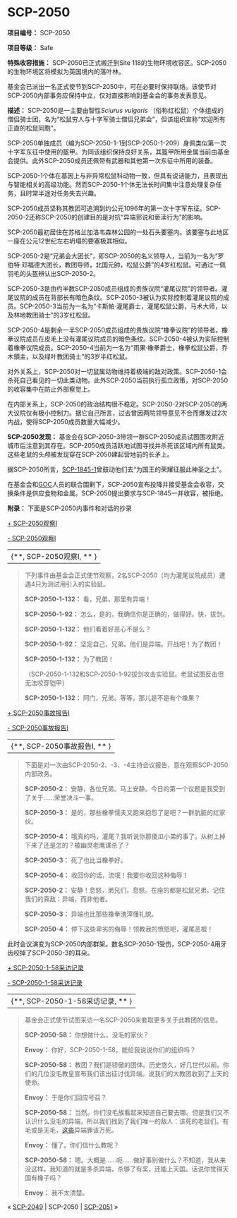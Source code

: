 # SCP-2050
                        


**项目编号：** SCP-2050

**项目等级：** Safe

**特殊收容措施：** SCP-2050已正式搬迁到Site 118的生物环境收容区。SCP-2050的生物环境区将模拟为英国境内的落叶林。

基金会已派出一名正式使节到SCP-2050中，可在必要时保持联络。该使节对SCP-2050内部事务应保持中立，仅对直接影响到基金会的事务发表意见。

**描述：** SCP-2050是一主要由智性*Sciurus vulgaris* （俗称红松鼠）个体组成的僧侣骑士团，名为“松鼠穷人与十字军骑士僧侣兄弟会”，但该组织宣称“欢迎所有正直的松鼠同胞”。

SCP-2050单独成员（编为SCP-2050-1-1到SCP-2050-1-209）身佩类似第一次十字军东征中使用的盔甲。为同该组织保持良好关系，其盔甲所用金属当前由基金会提供。此外SCP-2050成员还佩带有武器和其他第一次东征中所用的装备。

SCP-2050-1个体在基因上与非异常松鼠科动物一致，但具有说话能力，且表现出与智能相关的高级功能。然而SCP-2050-1个体无法长时间集中注意处理复杂任务，且时常半途对任务失去兴趣。

SCP-2050成员坚称其教团可追溯到约公元1096年的第一次十字军东征。SCP-2050-2还称SCP-2050的创建目的是对抗“异端邪说和亵渎行为”的影响。

SCP-2050最初居住在苏格兰加洛韦森林公园的一处石头要塞内。该要塞与此地区一座在公元12世纪左右坍塌的要塞极其相似。

SCP-2050-2是“兄弟会大团长”，即SCP-2050的名义领导人，当前为一名为“罗伯特·邓福德大团长，教团导师，北国元帥，松鼠公爵”的4岁红松鼠。可通过一佩羽毛的头盔辨认出SCP-2050-2。

SCP-2050-3是由约半数SCP-2050成员组成的贵族议院“灌尾议院”的领导者。灌尾议院的成员在背部长有暗色条纹。SCP-2050-3被认为实际控制着灌尾议院的成员。SCP-2050-3当前为一名为“卡斯帕·灌尾爵士，灌尾松鼠公爵，马术大师，以及林地教团骑士”的3岁红松鼠。

SCP-2050-4是剩余一半SCP-2050成员组成的贵族议院“橡拳议院”的领导者。橡拳议院成员在皮毛上没有灌尾议院成员的暗色条纹。SCP-2050-4被认为实际控制着橡拳议院成员。SCP-2050-4当前为一名为“雨果·橡拳爵士，橡拳松鼠公爵，乔木領主，以及绿叶教团骑士”的3岁半红松鼠。

对外关系上，SCP-2050对一切鼠属动物维持着极端的敌对政策。SCP-2050-1会杀死自己看见的一切此类动物。此外SCP-2050当前执行孤立政策，对SCP-2050的收容集中在防止外部察觉上。

在内部关系上，SCP-2050的政治结构很不稳定。SCP-2050-2对SCP-2050的两大议院仅有极小控制力。据它自己所言，过去曾因两院领导意见不合而爆发过2次内战，使得SCP-2050成员数量大幅减少。

**SCP-2050发现：** 基金会在SCP-2050-3带领一群SCP-2050成员试图围攻附近城市后注意到其存在。SCP-2050成员活跃地试图寻找并杀死该区域内所有鼠类。这些老鼠的头颅被发现穿在SCP-2050建起营地前的长矛上。

据SCP-2050所言，[SCP-1845-1](/scp-1845)曾鼓动他们去“为国王的荣耀征服此神圣之土”。

在基金会和[GOC](/goc-hub-page)人员的联合围剿下，SCP-2050宣布投降并接受基金会收容，交换条件是供应食物和金属。SCP-2050提出要求与SCP-1845一并收容，被拒绝。

**附录：** 下面是SCP-2050内事件和对话的抄录


<a shape='rect' class='collapsible-block-link' href='javascript:;'>+&#160;SCP-2050&#35266;&#23519;I</a>

<a shape='rect' class='collapsible-block-link' href='javascript:;'>-&#160;SCP-2050&#35266;&#23519;I</a>

<table class='wiki-content-table'>
 <tr>
  <td colspan='1' rowspan='1'>{**, SCP-2050&#35266;&#23519;I, ** }</td>
 </tr>
</table>

> 下列事件由基金会正式使节观察，2名SCP-2050（均为灌尾议院成员）遭遇4只为测试用引入的实验鼠。
> 
> **SCP-2050-1-132：** 看，兄弟，那里有异端！
> 
> **SCP-2050-1-92：** 怎么，是的，我确信你是正确的，做得好。快，拔剑。
> 
> **SCP-2050-1-132：** 他们看着好恶心不是么？
> 
> **SCP-2050-1-92：** 坚定自己，兄弟。他们是异端。开战吧！为了教团！
> 
> **SCP-2050-1-132：** 为了教团！
> 
> （SCP-2050-1-132和SCP-2050-1-92拔剑攻击实验鼠。老鼠试图反击但无法咬穿铠甲）
> 
> **SCP-2050-1-132：** 阿门，兄弟。等等，那儿是不是有个橡果？
> 





<a shape='rect' class='collapsible-block-link' href='javascript:;'>+&#160;SCP-2050&#20107;&#25925;&#25253;&#21578;I</a>

<a shape='rect' class='collapsible-block-link' href='javascript:;'>-&#160;SCP-2050&#20107;&#25925;&#25253;&#21578;I</a>

<table class='wiki-content-table'>
 <tr>
  <td colspan='1' rowspan='1'>{**, SCP-2050&#20107;&#25925;&#25253;&#21578;I, ** }</td>
 </tr>
</table>

> 下面是对一次由SCP-2050-2、-3、-4主持会议报告，意在观察SCP-2050内部政务。
> 
> **SCP-2050-2：** 安静，各位兄弟。马上安静。今日的第一个议题是我受到了关于……荣誉决斗一事。
> 
> **SCP-2050-3：** 是的，那些橡拳懦夫又跑来抱怨了是吧？一群肮脏的红家伙。
> 
> **SCP-2050-4：** 哦真的吗，灌尾？我听说你那傻瓜小弟的事了。从树上掉下来了还是怎的？被幽灵老鹰谋杀了？
> 
> **SCP-2050-3：** 死了也比当橡拳好。
> 
> **SCP-2050-4：** 收回你的话，流氓！我要你收回这种侮辱！
> 
> **SCP-2050-2：** 安静！息怒，弟兄们，息怒。在座的都是松鼠兄弟。记住我们的真敌：异端，而非他者。
> 
> **SCP-2050-3：** 异端也比那些橡拳渣滓懂礼貌。
> 
> **SCP-2050-4：** 停下这些卑劣的侮辱！领教我的愤怒吧，灌尾恶棍！
> 

此时会议演变为SCP-2050内部群架。数名SCP-2050-1受伤，SCP-2050-4用牙齿咬掉了SCP-2050-3的耳朵。





<a shape='rect' class='collapsible-block-link' href='javascript:;'>+&#160;SCP-2050-1-58&#37319;&#35775;&#35760;&#24405;</a>

<a shape='rect' class='collapsible-block-link' href='javascript:;'>-&#160;SCP-2050-1-58&#37319;&#35775;&#35760;&#24405;</a>

<table class='wiki-content-table'>
 <tr>
  <td colspan='1' rowspan='1'>{**, SCP-2050-1-58&#37319;&#35775;&#35760;&#24405;, ** }</td>
 </tr>
</table>

> 基金会正式使节试图采访一名SCP-2050来套取更多关于此教团的信息。
> 
> **SCP-2050-58：** 你想做什么，没毛的家伙？
> 
> **Envoy：** 你好，SCP-2050-1-58。能给我说说你们的组织吗？
> 
> **SCP-2050-58：** 教团？我们是骄傲的团体。历史悠久，好几世代以前。你们的几位没毛教皇宣布我们该出征讨伐异端。说我们的大教团收到了上天的使命。
> 
> **Envoy：** 于是你们回应号召？
> 
> **SCP-2050-58：** 当然。你们没毛族看起来知道自己要去哪。但是我们又不认识什么没毛的异端，所以我们找到了我们唯一的敌人：该死的老鼠们。有毛或是无毛，[这些](/scp-1557)异端罪该万死。
> 
> **Envoy：** 懂了。你们信什么教呢？
> 
> **SCP-2050-58：** 嗯。大概是……呃……做好事别做什么？不知道，我从来没这样。我知道的就是多杀异端，杀够了有奖，还能上天国。话说你觉得天国有橡子吗？
> 
> **Envoy：** 我不太清楚。
> 






« [SCP-2049](/scp-2049) | SCP-2050 | [SCP-2051](/scp-2051) »





                    